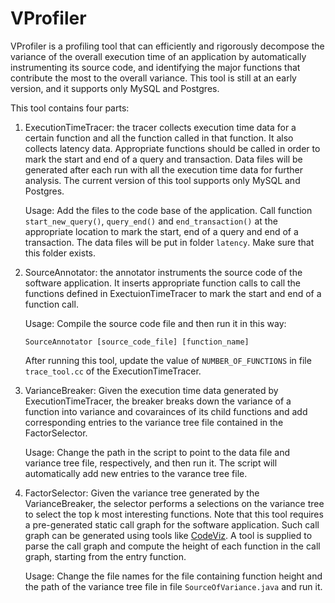 # VProfiler

VProfiler is a profiling tool that can efficiently and rigorously decompose the variance of the overall execution time of an application by automatically instrumenting its source code, and identifying the major functions that contribute the most to the overall variance. This tool is still at an early version, and it supports only MySQL and Postgres.

This tool contains four parts:

1. ExecutionTimeTracer: the tracer collects execution time data for a certain function and all the function called in that function. It also collects latency data. Appropriate functions should be called in order to mark the start and end of a query and transaction. Data files will be generated after each run with all the execution time data for further analysis. The current version of this tool supports only MySQL and Postgres. 

   Usage: Add the files to the code base of the application. Call function `start_new_query()`, `query_end()` and `end_transaction()` at the appropriate location to mark the start, end of a query and end of a transaction. The data files will be put in folder `latency`. Make sure that this folder exists.

2. SourceAnnotator: the annotator instruments the source code of the software application. It inserts appropriate function calls to call the functions defined in ExectuionTimeTracer to mark the start and end of a function call.

   Usage: Compile the source code file and then run it in this way:
   ```
   SourceAnnotator [source_code_file] [function_name]
   ```

   After running this tool, update the value of `NUMBER_OF_FUNCTIONS` in file `trace_tool.cc` of the ExecutionTimeTracer.

3. VarianceBreaker: Given the execution time data generated by ExecutionTimeTracer, the breaker breaks down the variance of a function into variance and covarainces of its child functions and add corresponding entries to the variance tree file contained in the FactorSelector.

   Usage: Change the path in the script to point to the data file and variance tree file, respectively, and then run it. The script will automatically add new entries to the varance tree file.

4. FactorSelector: Given the variance tree generated by the VarianceBreaker, the selector performs a selections on the variance tree to select the top k most interesting functions. Note that this tool requires a pre-generated static call graph for the software application. Such call graph can be generated using tools like [CodeViz](http://www.csn.ul.ie/~mel/projects/codeviz/). A tool is supplied to parse the call graph and compute the height of each function in the call graph, starting from the entry function.

   Usage: Change the file names for the file containing function height and the path of the variance tree file in file `SourceOfVariance.java` and run it.

